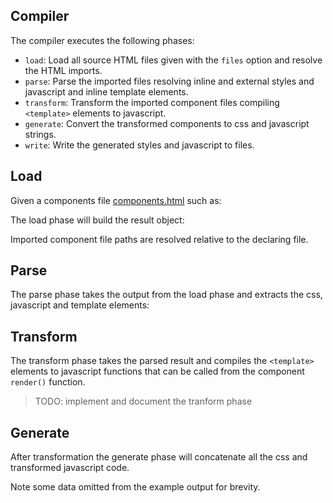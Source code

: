 ## Compiler

The compiler executes the following phases:

* `load`: Load all source HTML files given with the `files` option and resolve the HTML imports.
* `parse`: Parse the imported files resolving inline and external styles and javascript and inline template elements.
* `transform`: Transform the imported component files compiling `<template>` elements to javascript.
* `generate`: Convert the transformed components to css and javascript strings.
* `write`: Write the generated styles and javascript to files.

## Load

Given a components file [components.html](/example/compiler/components.html) such as:

<? @source {html} ../../example/compiler/components.html ?>

The load phase will build the result object:

<? @exec {json} node doc/readme/compiler-load.js ?>

Imported component file paths are resolved relative to the declaring file.

## Parse

The parse phase takes the output from the load phase and extracts the css, javascript and template elements:

<? @exec {json} node doc/readme/compiler-parse.js ?>

## Transform

The transform phase takes the parsed result and compiles the `<template>` elements to javascript functions that can be called from the component `render()` function.

> TODO: implement and document the tranform phase

## Generate

After transformation the generate phase will concatenate all the css and transformed javascript code.

<? @exec {json} node doc/readme/compiler-generate.js ?>

Note some data omitted from the example output for brevity.
